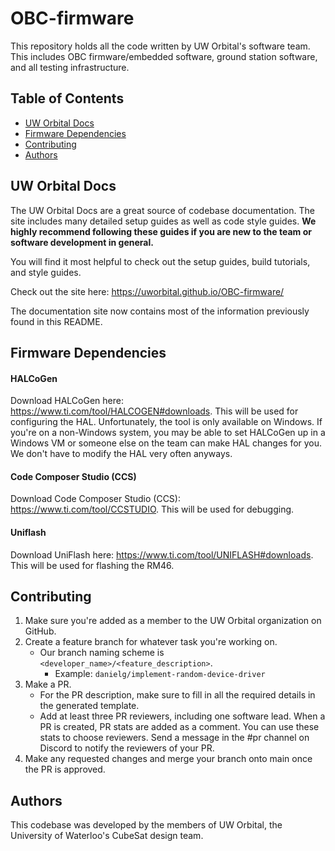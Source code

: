 # OBC-firmware

This repository holds all the code written by UW Orbital's software team. This includes OBC firmware/embedded software, ground station software, and all testing infrastructure.

## Table of Contents

- [UW Orbital Docs](#uw-orbital-docs)
- [Firmware Dependencies](#firmware-dependencies)
- [Contributing](#contributing)
- [Authors](#authors)

## UW Orbital Docs
The UW Orbital Docs are a great source of codebase documentation. The site includes many detailed setup guides as well as code style guides. **We highly recommend following these guides if you are new to the team or software development in general.**

You will find it most helpful to check out the setup guides, build tutorials, and style guides.

Check out the site here: https://uworbital.github.io/OBC-firmware/

The documentation site now contains most of the information previously found in this README.

## Firmware Dependencies

#### HALCoGen

Download HALCoGen here: https://www.ti.com/tool/HALCOGEN#downloads. This will be used for configuring the HAL. Unfortunately, the tool is only available on Windows. If you're on a non-Windows system, you may be able to set HALCoGen up in a Windows VM or someone else on the team can make HAL changes for you. We don't have to modify the HAL very often anyways.

#### Code Composer Studio (CCS)

Download Code Composer Studio (CCS): https://www.ti.com/tool/CCSTUDIO. This will be used for debugging.

#### Uniflash

Download UniFlash here: https://www.ti.com/tool/UNIFLASH#downloads. This will be used for flashing the RM46.

## Contributing

1. Make sure you're added as a member to the UW Orbital organization on GitHub.
2. Create a feature branch for whatever task you're working on.
   - Our branch naming scheme is `<developer_name>/<feature_description>`.
     - Example: `danielg/implement-random-device-driver`
3. Make a PR.
   - For the PR description, make sure to fill in all the required details in the generated template.
   - Add at least three PR reviewers, including one software lead. When a PR is created, PR stats are added as a comment. You can use these stats to choose reviewers. Send a message in the #pr channel on Discord to notify the reviewers of your PR.
4. Make any requested changes and merge your branch onto main once the PR is approved.

## Authors

This codebase was developed by the members of UW Orbital, the University of Waterloo's CubeSat design team.
